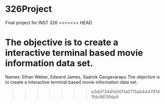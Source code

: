 # 326Project
Final project for INST 326
<<<<<<< HEAD

The objective is to create a interactive terminal based movie information data set. 
=======
Names: Ethan Weber, Edward James, Saatvik Gangavarapu
The objective is to create a interactive terminal based movie information data set. 
>>>>>>> a3dd7344fe5611a0715ab44479141fdc8615fda9
